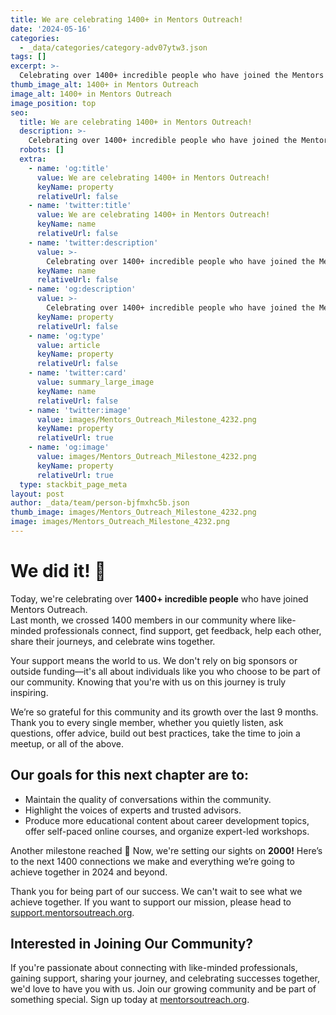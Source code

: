 ```yaml
---
title: We are celebrating 1400+ in Mentors Outreach!
date: '2024-05-16'
categories:
  - _data/categories/category-adv07ytw3.json
tags: []
excerpt: >-
  Celebrating over 1400+ incredible people who have joined the Mentors Outreach community.
thumb_image_alt: 1400+ in Mentors Outreach
image_alt: 1400+ in Mentors Outreach
image_position: top
seo:
  title: We are celebrating 1400+ in Mentors Outreach!
  description: >-
    Celebrating over 1400+ incredible people who have joined the Mentors Outreach community.
  robots: []
  extra:
    - name: 'og:title'
      value: We are celebrating 1400+ in Mentors Outreach!
      keyName: property
      relativeUrl: false
    - name: 'twitter:title'
      value: We are celebrating 1400+ in Mentors Outreach!
      keyName: name
      relativeUrl: false
    - name: 'twitter:description'
      value: >-
        Celebrating over 1400+ incredible people who have joined the Mentors Outreach community.
      keyName: name
      relativeUrl: false
    - name: 'og:description'
      value: >-
        Celebrating over 1400+ incredible people who have joined the Mentors Outreach community.
      keyName: property
      relativeUrl: false
    - name: 'og:type'
      value: article
      keyName: property
      relativeUrl: false
    - name: 'twitter:card'
      value: summary_large_image
      keyName: name
      relativeUrl: false
    - name: 'twitter:image'
      value: images/Mentors_Outreach_Milestone_4232.png
      keyName: property
      relativeUrl: true
    - name: 'og:image'
      value: images/Mentors_Outreach_Milestone_4232.png
      keyName: property
      relativeUrl: true
  type: stackbit_page_meta
layout: post
author: _data/team/person-bjfmxhc5b.json
thumb_image: images/Mentors_Outreach_Milestone_4232.png
image: images/Mentors_Outreach_Milestone_4232.png
---
```

# We did it! 🎉

Today, we're celebrating over **1400+ incredible people** who have joined Mentors Outreach.  
Last month, we crossed 1400 members in our community where like-minded professionals connect, find support, get feedback, help each other, share their journeys, and celebrate wins together.

Your support means the world to us. We don't rely on big sponsors or outside funding—it's all about individuals like you who choose to be part of our community. Knowing that you're with us on this journey is truly inspiring.

We’re so grateful for this community and its growth over the last 9 months. Thank you to every single member, whether you quietly listen, ask questions, offer advice, build out best practices, take the time to join a meetup, or all of the above.

## Our goals for this next chapter are to:

- Maintain the quality of conversations within the community.
- Highlight the voices of experts and trusted advisors.
- Produce more educational content about career development topics, offer self-paced online courses, and organize expert-led workshops.

Another milestone reached 🚀 Now, we're setting our sights on **2000!** Here’s to the next 1400 connections we make and everything we’re going to achieve together in 2024 and beyond.

Thank you for being part of our success. We can't wait to see what we achieve together. If you want to support our mission, please head to [support.mentorsoutreach.org](https://support.mentorsoutreach.org).

## Interested in Joining Our Community?

If you're passionate about connecting with like-minded professionals, gaining support, sharing your journey, and celebrating successes together, we'd love to have you with us. Join our growing community and be part of something special. Sign up today at [mentorsoutreach.org](https://mentorsoutreach.org).
